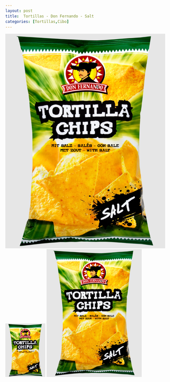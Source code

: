 ```yaml
---
layout: post
title:  Tortillas - Don Fernando - Salt
categories: [Tortillas,Cibo]
---
```


![tortillas don fernando salt](../images/tortillas/don-fernando.png "Tortillas Don Fernando Salt")
<img src="../images/tortillas/don-fernando.png"  width="25%" height="25%">
<img src="../images/tortillas/don-fernando.png"  width="300">
